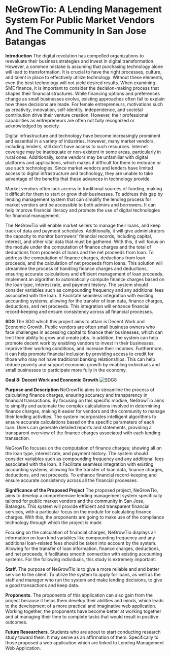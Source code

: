 # NeGrowTio: A Lending Management System For Public Market Vendors And The Community In San Jose Batangas

**Introduction**
  The digital revolution has compelled organizations to reevaluate their business strategies and invest in digital transformation. However, a common mistake is assuming that purchasing technology alone will lead to transformation. It is crucial to have the right processes, culture, and talent in place to effectively utilize technology. Without these elements, even the best technology will not yield desired results. When examining SME finance, it is important to consider the decision-making process that shapes their financial structures. While financing options and preferences change as small businesses evolve, existing approaches often fail to explain how these decisions are made. For female entrepreneurs, motivations such as creativity, innovation, self-identity, independence, and societal contribution drive their venture creation. However, their professional capabilities as entrepreneurs are often not fully recognized or acknowledged by society.

  Digital infrastructure and technology have become increasingly prominent and essential in a variety of industries. However, many market vendors, including lenders, still don't have access to such resources. Internet coverage may be inadequate or non-existent in some areas, particularly in rural ones. Additionally, some vendors may be unfamiliar with digital platforms and applications, which makes it difficult for them to embrace or use such technologies. Since market vendors and lenders have limited access to digital infrastructure and technology, they are unable to take advantage of the benefits that these advances in technology provide.

  Market vendors often lack access to traditional sources of funding, making it difficult for them to start or grow their businesses. To address this gap by lending management system that can simplify the lending process for market vendors and be accessible to both admins and borrowers. It can help improve financial literacy and promote the use of digital technologies for financial management.

  The NeGrowTio will enable market sellers to manage their loans, and keep track of data and payment schedules. Additionally, it will give administrators the capacity to monitor borrowers' financial records, including capital, interest, and other vital data that must be gathered. With this, it will focus on the module under the computation of finance charges and the total of deductions from proceeds of loans and the net proceeds from loan. To address the computation of finance charges, deductions from loan proceeds, and the calculation of net proceeds from loans. This solution will streamline the process of handling finance charges and deductions, ensuring accurate calculations and efficient management of loan proceeds. Implement an algorithm to automatically compute finance charges based on the loan type, interest rate, and payment history. The system should consider variables such as compounding frequency and any additional fees associated with the loan. It Facilitate seamless integration with existing accounting systems, allowing for the transfer of loan data, finance charges, deductions, and net proceeds. This integration will enhance financial record-keeping and ensure consistency across all financial processes.

**SDG**
  The SDG which this project aims to attain is Decent Work and Economic Growth. Public vendors are often small business owners who face challenges in accessing capital to finance their businesses, which can limit their ability to grow and create jobs. In addition, the system can help promote decent work by enabling vendors to invest in their businesses, improve their working conditions, and increase their incomes. Furthermore, it can help promote financial inclusion by providing access to credit for those who may not have traditional banking relationships. This can help reduce poverty and support economic growth by enabling individuals and small businesses to participate more fully in the economy.

**Goal 8: Decent Work and Economic Growth**
![SDG8](https://github.com/monrealljeriko/NeGrowTio-LMS/assets/137249168/560b8703-32a6-4839-8045-a037fe12fa5d)

 **Purpose and Description**
   NeGrowTio aims to streamline the process of calculating finance charges, ensuring accuracy and transparency in financial transactions. By focusing on this specific module, NeGrowTio aims to simplify and automate the complex calculations involved in determining finance charges, making it easier for vendors and the community to manage their lending activities. The system incorporates intelligent algorithms to ensure accurate calculations based on the specific parameters of each loan. Users can generate detailed reports and statements, providing a transparent overview of the finance charges associated with each lending transaction.

   NeGrowTio focuses on the computation of finance charges; showing all on the loan type, interest rate, and payment history. The system should consider variables such as compounding frequency and any additional fees associated with the loan. It Facilitate seamless integration with existing accounting systems, allowing for the transfer of loan data, finance charges, deductions, and net proceeds. To enhance financial record-keeping and ensure accurate consistency across all the financial processes.

**Significance of the Proposed Project**
  The proposed project, NeGrowTio, aims to develop a comprehensive lending management system specifically tailored for public market vendors and the community in San Jose, Batangas. This system will provide efficient and transparent financial services, with a particular focus on the module for calculating finance charges. With this, the proponents are going to make use of the compliance technology through which the project is made.

  Focusing on the calculation of financial charges, NeGrowTio displays all information on loan kind variables like compounding frequency and any additional loan-related fees should be taken into account by the system. Allowing for the transfer of loan information, finance charges, deductions, and net proceeds, it facilitates smooth connection with existing accounting systems. For the following individuals, this study is extremely important:

  **Staff**. The purpose of NeGrowTio is to give a more reliable and and better service to the client. To utilize the system to apply for loans, as well as the staff and manager who run the system and make lending decisions, to give a good transactions and keep data.

  **Proponents**. The proponents of this application can also gain from the project because it helps them develop their abilities and minds, which leads to the development of a more practical and imaginative web application. Working together, the proponents have become better at working together and at managing their time to complete tasks that would result in positive outcomes.

  **Future Researchers**. Students who are about to start conducting research study toward them. It may serve as an affirmation of them. Specifically to those proposed a web application which are linked to Lending Management Web Application.
